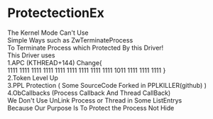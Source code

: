 # ProtectectionEx
The Kernel Mode Can't Use<br />
Simple Ways such as ZwTerminateProcess<br />
To Terminate Process which Protected By this Driver!<br />
This Driver uses<br />
1.APC (KTHREAD+144) Change{<br />
1111 1111 
1111 1111
1111 1111
1111 1111
1111 1011
1111 1111
1111
}<br />
2.Token Level Up<br />
3.PPL Protection ( Some SourceCode Forked in PPLKILLER(github) )<br />
4.ObCallbacks (Process Callback And Thread CallBack)<br />
We Don't Use UnLink Process or Thread in Some ListEntrys<br />
Because Our Purpose Is To Protect the Process Not Hide<br />
